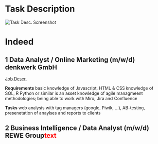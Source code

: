 # Task Description
![Task Desc. Screenshot](https://github.com/AyranTitan/Find_your_dream_job_exercise/assets/140397291/1908ef11-e747-448c-a78b-8fc374cc8696)

# Indeed
## 1 Data Analyst / Online Marketing (m/w/d) denkwerk GmbH
[Job Descr.](https://de.indeed.com/Jobs?q=Data+Analyst&l=K%C3%B6ln&rbl=K%C3%B6ln&jlid=0ce4fc92ecdb2f30&vjk=4da4486b817a3828&advn=3691729856677149)

**Requirements**
basic knowledge of Javascript, HTML & CSS
knowledge of SQL, R Python or similar is an asset
knowledge of agile managmeent methodologies; being able to work with Miro, Jira and Confluence

**Tasks**
web analysis with tag managers (google, Piwik, ...), AB-testing, presenetation of anaylses and reports to clients

## 2 Business Intelligence / Data Analyst (m/w/d) REWE Group<span style="color: red;">text</span>
